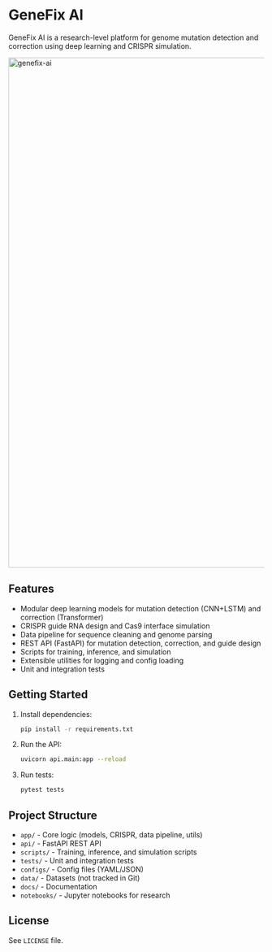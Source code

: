 # GeneFix AI

GeneFix AI is a research-level platform for genome mutation detection and correction using deep learning and CRISPR simulation.

<img width="1366" height="1004" alt="genefix-ai" src="https://github.com/user-attachments/assets/4c88e7a1-b518-4be7-8a9c-79f59395af83" />


## Features
- Modular deep learning models for mutation detection (CNN+LSTM) and correction (Transformer)
- CRISPR guide RNA design and Cas9 interface simulation
- Data pipeline for sequence cleaning and genome parsing
- REST API (FastAPI) for mutation detection, correction, and guide design
- Scripts for training, inference, and simulation
- Extensible utilities for logging and config loading
- Unit and integration tests

## Getting Started
1. Install dependencies:
   ```bash
   pip install -r requirements.txt
   ```
2. Run the API:
   ```bash
   uvicorn api.main:app --reload
   ```
3. Run tests:
   ```bash
   pytest tests
   ```

## Project Structure
- `app/` - Core logic (models, CRISPR, data pipeline, utils)
- `api/` - FastAPI REST API
- `scripts/` - Training, inference, and simulation scripts
- `tests/` - Unit and integration tests
- `configs/` - Config files (YAML/JSON)
- `data/` - Datasets (not tracked in Git)
- `docs/` - Documentation
- `notebooks/` - Jupyter notebooks for research

## License
See `LICENSE` file.
